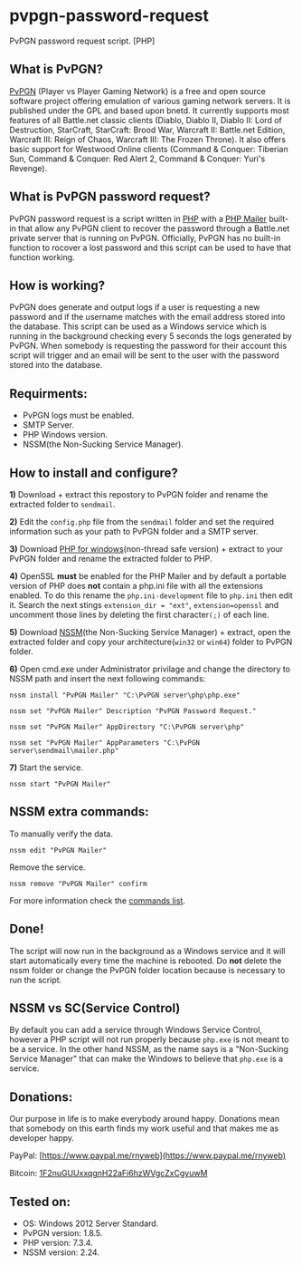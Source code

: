 # pvpgn-password-request
PvPGN password request script. [PHP]

## What is PvPGN?

[PvPGN](https://pvpgn.pro) (Player vs Player Gaming Network) is a free and open source software project offering emulation of various gaming network servers. It is published under the GPL and based upon bnetd.
It currently supports most features of all Battle.net classic clients (Diablo, Diablo II, Diablo II: Lord of Destruction, StarCraft, StarCraft: Brood War, Warcraft II: Battle.net Edition, Warcraft III: Reign of Chaos, Warcraft III: The Frozen Throne). It also offers basic support for Westwood Online clients (Command & Conquer: Tiberian Sun, Command & Conquer: Red Alert 2, Command & Conquer: Yuri's Revenge).

## What is PvPGN password request?

PvPGN password request is a script written in [PHP](https://www.php.net) with a [PHP Mailer](https://github.com/PHPMailer/PHPMailer) built-in that allow any PvPGN client to recover the password through a Battle.net private server that is running on PvPGN. Officially, PvPGN has no built-in function to rocover a lost password and this script can be used to have that function working.

## How is working?

PvPGN does generate and output logs if a user is requesting a new password and if the username matches with the email address stored into the database. This script can be used as a Windows service which is running in the background checking every 5 seconds the logs generated by PvPGN. When somebody is requesting the password for their account this script will trigger and an email will be sent to the user with the password stored into the database.

## Requirments:

- PvPGN logs must be enabled.
- SMTP Server.
- PHP Windows version.
- NSSM(the Non-Sucking Service Manager).

## How to install and configure?

**1)** Download + extract this repostory to PvPGN folder and rename the extracted folder to `sendmail`.

**2)** Edit the `config.php` file from the `sendmail` folder and set the required information such as your path to PvPGN folder and a SMTP server.

**3)** Download [PHP for windows](https://windows.php.net/download)(non-thread safe version) + extract to your PvPGN folder and rename the extracted folder to PHP.

**4)** OpenSSL **must** be enabled for the PHP Mailer and by default a portable version of PHP does **not** contain a php.ini file with all the extensions enabled. To do this rename the `php.ini-development` file to `php.ini` then edit it.
Search the next stings `extension_dir = "ext"`, `extension=openssl` and uncomment those lines by deleting the first character`(;)` of each line.

**5)** Download [NSSM](https://nssm.cc/download)(the Non-Sucking Service Manager) + extract, open the extracted folder and copy your architecture(`win32` or `win64`) folder to PvPGN folder.

**6)** Open cmd.exe under Administrator privilage and change the directory to NSSM path and insert the next following commands:

`nssm install "PvPGN Mailer" "C:\PvPGN server\php\php.exe"`

`nssm set "PvPGN Mailer" Description "PvPGN Password Request."`

`nssm set "PvPGN Mailer" AppDirectory "C:\PvPGN server\php"`

`nssm set "PvPGN Mailer" AppParameters "C:\PvPGN server\sendmail\mailer.php"`

**7)** Start the service.

`nssm start "PvPGN Mailer"`

## NSSM extra commands:

To manually verify the data.

`nssm edit "PvPGN Mailer"`

Remove the service.

`nssm remove "PvPGN Mailer" confirm`

For more information check the [commands list](https://nssm.cc/commands).

## Done!

The script will now run in the background as a Windows service and it will start automatically every time the machine is rebooted. Do **not** delete the nssm folder or change the PvPGN folder location because is necessary to run the script.

## NSSM vs SC(Service Control)

By default you can add a service through Windows Service Control, however a PHP script will not run properly because `php.exe` is not meant to be a service. In the other hand NSSM, as the name says is a "Non-Sucking Service Manager" that can make the Windows to believe that `php.exe` is a service.

## Donations:

Our purpose in life is to make everybody around happy. Donations mean that somebody on this earth finds my work useful and that makes me as developer happy.

PayPal: [https://www.paypal.me/rnyweb](https://www.paypal.me/rnyweb)

Bitcoin: [1F2nuGUUxxqgnH22aFi6hzWVgcZxCgyuwM](https://www.blockchain.com/btc/address/1F2nuGUUxxqgnH22aFi6hzWVgcZxCgyuwM)

## Tested on:

- OS: Windows 2012 Server Standard.
- PvPGN version: 1.8.5.
- PHP version: 7.3.4.
- NSSM version: 2.24.
